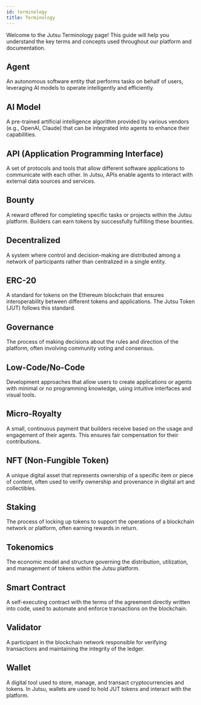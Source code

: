 ```yaml
---
id: terminology
title: Terminology
---
```


Welcome to the Jutsu Terminology page! This guide will help you understand the key terms and concepts used throughout our platform and documentation.

## Agent
An autonomous software entity that performs tasks on behalf of users, leveraging AI models to operate intelligently and efficiently.

## AI Model
A pre-trained artificial intelligence algorithm provided by various vendors (e.g., OpenAI, Claude) that can be integrated into agents to enhance their capabilities.

## API (Application Programming Interface)
A set of protocols and tools that allow different software applications to communicate with each other. In Jutsu, APIs enable agents to interact with external data sources and services.

## Bounty
A reward offered for completing specific tasks or projects within the Jutsu platform. Builders can earn tokens by successfully fulfilling these bounties.

## Decentralized
A system where control and decision-making are distributed among a network of participants rather than centralized in a single entity.

## ERC-20
A standard for tokens on the Ethereum blockchain that ensures interoperability between different tokens and applications. The Jutsu Token (JUT) follows this standard.

## Governance
The process of making decisions about the rules and direction of the platform, often involving community voting and consensus.

## Low-Code/No-Code
Development approaches that allow users to create applications or agents with minimal or no programming knowledge, using intuitive interfaces and visual tools.

## Micro-Royalty
A small, continuous payment that builders receive based on the usage and engagement of their agents. This ensures fair compensation for their contributions.

## NFT (Non-Fungible Token)
A unique digital asset that represents ownership of a specific item or piece of content, often used to verify ownership and provenance in digital art and collectibles.

## Staking
The process of locking up tokens to support the operations of a blockchain network or platform, often earning rewards in return.

## Tokenomics
The economic model and structure governing the distribution, utilization, and management of tokens within the Jutsu platform.

## Smart Contract
A self-executing contract with the terms of the agreement directly written into code, used to automate and enforce transactions on the blockchain.

## Validator
A participant in the blockchain network responsible for verifying transactions and maintaining the integrity of the ledger.

## Wallet
A digital tool used to store, manage, and transact cryptocurrencies and tokens. In Jutsu, wallets are used to hold JUT tokens and interact with the platform.
